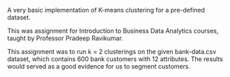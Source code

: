 A very basic implementation of K-means clustering for a pre-defined dataset.

This was assignment for Introduction to Business Data Analytics courses, taught by Professor Pradeep Ravikumar. 

This assignment was to run k = 2 clusterings on the given bank-data.csv dataset, which contains 600 bank customers with 12 attributes. The results would served as a good evidence for us to segment customers.
